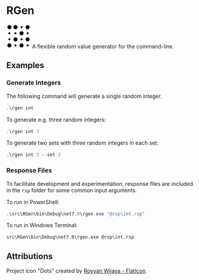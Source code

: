 # RGen

![dots-64](assets/dots-64.png) A flexible random value generator for the command-line.

## Examples

### Generate Integers

The following command will generate a single random integer.

```powershell
.\rgen int
```

To generate e.g. three random integers:

```powershell
.\rgen int 3
```

To generate two sets with three random integers in each set:

```powershell
.\rgen int 3 --set 2
```

### Response Files

To facilitate development and experimentation, response files are included in the `rsp` folder for some common input arguments.

To run in PowerShell:

```powershell
.\src\RGen\bin\Debug\net7.0\rgen.exe "@rsp\int.rsp"
```

To run in Windows Terminal:

```bash
src\RGen\bin\Debug\net7.0\rgen.exe @rsp\int.rsp
```

## Attributions

Project icon "Dots" created by [Royyan Wijaya - Flaticon](https://www.flaticon.com/free-icons/dots).